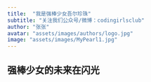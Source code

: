 ```yaml
---
title:  "我是强棒少女吾尔珍珠"
subtitle: "关注我们公众号/微博：codingirlsclub"
author: "张张"
avatar: "assets/images/authors/logo.jpg"
image: "assets/images/MyPearl1.jpg"
---
```


## 强棒少女的未来在闪光
